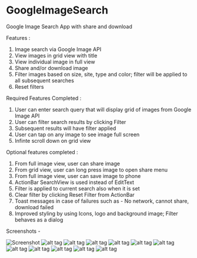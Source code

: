 GoogleImageSearch
=================

Google Image Search App with share and download

Features :

1. Image search via Google Image API
2. View images in grid view with title
3. View individual image in full view
4. Share and/or download image
5. Filter images based on size, site, type and color; filter will be applied to all subsequent searches
6. Reset filters

Required Features Completed :

1. User can enter search query that will display grid of images from Google Image API
2. User can filter search results by clicking Filter
3. Subsequent results will have filter applied
4. User can tap on any image to see image full screen
5. Infinte scroll down on grid view

Optional features completed :

1. From full image view, user can share image
2. From grid view, user can long press image to open share menu
3. From full image view, user can save image to phone
4. ActionBar SearchView is used instead of EditText
5. Filter is applied to current search also when it is set
6. Clear filter by clicking Reset Filter from ActionBar
7. Toast messages in case of failures such as - No network, cannot share, download failed
8. Improved styling by using Icons, logo and background image; Filter behaves as a dialog

Screenshots -

![Screenshot](https://github.com/vibhorB/GoogleImageSearch/blob/master/screenshots/first_screen.png)
![alt tag](https://github.com/vibhorB/GoogleImageSearch/blob/master/screenshots/enter_query.png)
![alt tag](https://github.com/vibhorB/GoogleImageSearch/blob/master/screenshots/search_results.png)
![alt tag](https://github.com/vibhorB/GoogleImageSearch/blob/master/screenshots/scroll_working.png)
![alt tag](https://github.com/vibhorB/GoogleImageSearch/blob/master/screenshots/filters.png)
![alt tag](https://github.com/vibhorB/GoogleImageSearch/blob/master/screenshots/filters_applied.png)
![alt tag](https://github.com/vibhorB/GoogleImageSearch/blob/master/screenshots/reset_filters.png)
![alt tag](https://github.com/vibhorB/GoogleImageSearch/blob/master/screenshots/reset_done.png)
![alt tag](https://github.com/vibhorB/GoogleImageSearch/blob/master/screenshots/full_view.png)
![alt tag](https://github.com/vibhorB/GoogleImageSearch/blob/master/screenshots/share_menu.png)
![alt tag](https://github.com/vibhorB/GoogleImageSearch/blob/master/screenshots/shareAsEmail.png)
![alt tag](https://github.com/vibhorB/GoogleImageSearch/blob/master/screenshots/download.png)
